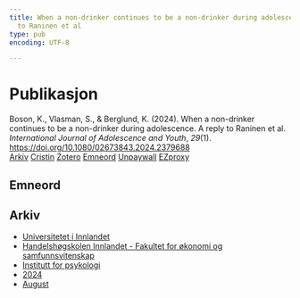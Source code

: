 ```yaml
---
title: When a non-drinker continues to be a non-drinker during adolescence. A reply
  to Raninen et al
type: pub
encoding: UTF-8

---
```

<h1>Publikasjon</h1>
<article id="csl-bib-container-FA3HCH4A" class="csl-bib-container">
  <div class="csl-bib-body"> <div class="csl-entry">Boson, K., Vlasman, S., &#38; Berglund, K. (2024). When a non-drinker continues to be a non-drinker during adolescence. A reply to Raninen et al. <i>International Journal of Adolescence and Youth</i>, <i>29</i>(1). <a href="https://doi.org/10.1080/02673843.2024.2379688">https://doi.org/10.1080/02673843.2024.2379688</a></div> </div>
  <div class="csl-bib-buttons">
    <a href="#taxonomy-article-FA3HCH4A" alt="archive" class="csl-bib-button">Arkiv</a>
    <a href="https://app.cristin.no/results/show.jsf?id=2289816" alt="Cristin" class="csl-bib-button">Cristin</a>
    <a href="http://zotero.org/groups/5881554/items/FA3HCH4A" alt="Zotero" class="csl-bib-button">Zotero</a>
    <a href="#keywords-article-FA3HCH4A" alt="keywords" class="csl-bib-button">Emneord</a>
    <a href="https://doi.org/10.1080/02673843.2024.2379688" alt="Unpaywall" class="csl-bib-button">Unpaywall</a>
    <a href="https://doi.org/10.1080/02673843.2024.2379688" alt="EZproxy" class="csl-bib-button">EZproxy</a>
  </div>
  <div id="csl-bib-meta-container-FA3HCH4A"></div>
</article>
<div id="csl-bib-meta-FA3HCH4A" class="csl-bib-meta">
  <article id="keywords-article-FA3HCH4A" class="keywords-article">
    <h1>Emneord</h1>
    
  </article>
  <article id="taxonomy-article-FA3HCH4A" class="taxonomy-article">
    <h1>Arkiv</h1>
    <ul>
      <li>
        <a href="/nn/archive/?key=3DCRN523">Universitetet i Innlandet</a>
      </li>
      <li>
        <a href="/nn/archive/?key=DU8Q9LN9">Handelshøgskolen Innlandet - Fakultet for økonomi og samfunnsvitenskap</a>
      </li>
      <li>
        <a href="/nn/archive/?key=KTD9NXA8">Institutt for psykologi</a>
      </li>
      <li>
        <a href="/nn/archive/?key=LS3MUAPD">2024</a>
      </li>
      <li>
        <a href="/nn/archive/?key=G27YFVSR">August</a>
      </li>
    </ul>
  </article>
</div>

